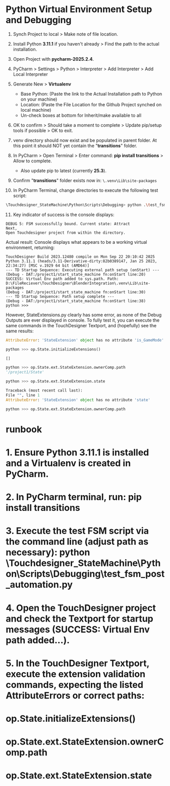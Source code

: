 # Python Virtual Environment Setup and Debugging

1. Synch Project to local > Make note of file location.

2. Install Python **3.11.1** if you haven't already > Find the path to the actual installation.

3. Open Project with **pycharm-2025.2.4**.

4. PyCharm > Settings > Python > Interpreter > Add Interpreter > Add Local Interpreter

5. Generate New > **Virtualenv**

    - Base Python: (Paste the link to the Actual Installation path to Python on your machine)
    - Location: (Paste the File Location for the Github Project synched on local machine)
    - Un-check boxes at bottom for Inherit/make available to all

6. OK to confirm > Should take a moment to complete > Update pip/setup tools if possible > OK to exit.

7. venv directory should now exist and be populated in parent folder. At this point it should NOT yet contain the "**transitions**" folder.

8. In PyCharm > Open Terminal > Enter command: **pip install transitions** > Allow to complete.
    - Also update pip to latest (currently **25.3**).

9. Confirm "**transitions**" folder exists now in: `\.venv\Lib\site-packages`

10. In PyCharm Terminal, change directories to execute the following test script:

```bash
\Touchdesigner_StateMachine\Python\Scripts\Debugging> python .\test_fsm_post_automation.py
```

11. Key indicator of success is the console displays:

```text
DEBUG 5: FSM successfully bound. Current state: Attract
Next,
Open Touchdesigner project from within the directory.
```

Actual result:
Console displays what appears to be a working virtual environment, returning:

```text
TouchDesigner Build 2023.12480 compile on Mon Sep 22 20:10:42 2025
Python 3.11.1 (heads/3.11-Derivative-dirty:82b0389147, Jan 25 2023, 22:34:27) [MSC v.1929 64 bit (AMD64)]
--- TD Startup Sequence: Executing external path setup (onStart) ---
(Debug - DAT:/project1/start_state_machine fn:onStart line:20)
SUCCESS: Virtual Env path added to sys.path. Path: D:\FileReciever\TouchDesigner\BlenderIntegration\.venv\Lib\site-packages
(Debug - DAT:/project1/start_state_machine fn:onStart line:30)
--- TD Startup Sequence: Path setup complete ---
(Debug - DAT:/project1/start_state_machine fn:onStart line:38)
python >>>
```

However, StateExtensions.py clearly has some error, as none of the Debug Outputs are ever displayed in console. To fully test it, you can execute the same commands in the TouchDesigner Textport, and (hopefully) see the same results:

```python
AttributeError: 'StateExtension' object has no attribute 'is_GameMode'

python >>> op.State.initializeExtensions()

[]

python >>> op.State.ext.StateExtension.ownerComp.path
'/project1/State'

python >>> op.State.ext.StateExtension.state

Traceback (most recent call last):
File "", line 1
AttributeError: 'StateExtension' object has no attribute 'state'

python >>> op.State.ext.StateExtension.ownerComp.path
```

# runbook
# 1. Ensure Python 3.11.1 is installed and a Virtualenv is created in PyCharm.
# 2. In PyCharm terminal, run: pip install transitions
# 3. Execute the test FSM script via the command line (adjust path as necessary): python \Touchdesigner_StateMachine\Python\Scripts\Debugging\test_fsm_post_automation.py
# 4. Open the TouchDesigner project and check the Textport for startup messages (SUCCESS: Virtual Env path added...).
# 5. In the TouchDesigner Textport, execute the extension validation commands, expecting the listed AttributeErrors or correct paths:
# op.State.initializeExtensions()
# op.State.ext.StateExtension.ownerComp.path
# op.State.ext.StateExtension.state
```